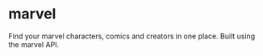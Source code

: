 # marvel
Find your marvel characters, comics and creators in one place. Built using the marvel API.
